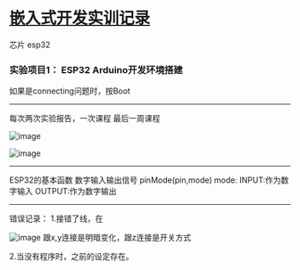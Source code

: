 # [嵌入式开发实训记录](https://github.com/QiYongchuan/MyGitBlog/issues/43)

芯片  esp32

### 实验项目1：  ESP32 Arduino开发环境搭建

如果是connecting问题时，按Boot

---

每次两次实验报告，一次课程
最后一周课程

![image](https://github.com/QiYongchuan/MyGitBlog/assets/105039020/5fb5580c-5175-4ad1-ae91-f7ed8f457942)


![image](https://github.com/QiYongchuan/MyGitBlog/assets/105039020/aaca5fc1-3f04-4885-9d40-52f9730c4422)


---

ESP32的基本函数
数字输入输出信号
pinMode(pin,mode)
mode:
INPUT:作为数字输入
OUTPUT:作为数字输出


---

错误记录：
1.接错了线，在

![image](https://github.com/QiYongchuan/MyGitBlog/assets/105039020/c1c08cae-3ca5-4d15-b927-558986db4ce9)
跟x,y连接是明暗变化，跟z连接是开关方式


2.当没有程序时，之前的设定存在。

